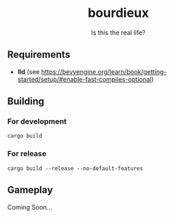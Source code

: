<div align="center">
  <h1>bourdieux</h1>
  Is this the real life?
</div>

## Requirements

- **lld** (see https://bevyengine.org/learn/book/getting-started/setup/#enable-fast-compiles-optional)

## Building

### For development

```shell
cargo build
```

### For release

```shell
cargo build --release --no-default-features
```

## Gameplay

Coming Soon...
